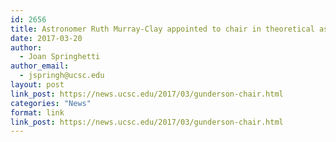 ```yaml
---
id: 2656
title: Astronomer Ruth Murray-Clay appointed to chair in theoretical astrophysics
date: 2017-03-20
author:
  - Joan Springhetti
author_email:
  - jspringh@ucsc.edu
layout: post
link_post: https://news.ucsc.edu/2017/03/gunderson-chair.html
categories: "News"
format: link
link_post: https://news.ucsc.edu/2017/03/gunderson-chair.html
---
```

